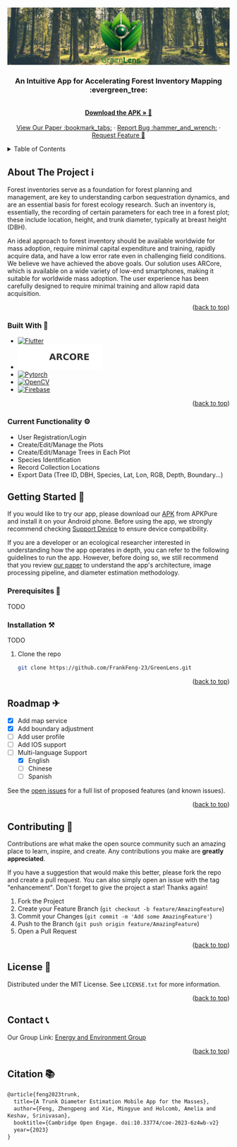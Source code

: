 <!-- Improved compatibility of back to top link: See: https://github.com/othneildrew/Best-README-Template/pull/73 -->
<a name="readme-top"></a>



<!-- PROJECT SHIELDS -->
<!--
*** I'm using markdown "reference style" links for readability.
*** Reference links are enclosed in brackets [ ] instead of parentheses ( ).
*** See the bottom of this document for the declaration of the reference variables
*** for contributors-url, forks-url, etc. This is an optional, concise syntax you may use.
*** https://www.markdownguide.org/basic-syntax/#reference-style-links
-->
<!--
[![Contributors][contributors-shield]][contributors-url]
[![Forks][forks-shield]][forks-url]
[![Stargazers][stars-shield]][stars-url]
[![Issues][issues-shield]][issues-url]
[![MIT License][license-shield]][license-url]
[![LinkedIn][linkedin-shield]][linkedin-url]
-->

<!-- PROJECT LOGO -->
<br />
<div align="center">
  <a href="https://github.com/FrankFeng-23/GreenLens">
    <img src="logo_banner.png" alt="Logo">
  </a>

  <p align="center">
    <h3>An Intuitive App for Accelerating Forest Inventory Mapping :evergreen_tree: </h3>
    <br />
    <a href="https://apkpure.com/p/com.cleeg.greenlens"><strong>Download the APK » </strong> 📱 </a>
    <br />
    <br />
    <a href="https://www.cambridge.org/engage/coe/article-details/657491c25bc9fcb5c9727f79">View Our Paper :bookmark_tabs:</a>
    ·
    <a href="https://github.com/MingyueX/GreenLens/issues">Report Bug :hammer_and_wrench:</a>
    ·
    <a href="https://github.com/MingyueX/GreenLens/issues">Request Feature 🙋</a>
  </p>
</div>


<!-- TABLE OF CONTENTS -->
<details>
  <summary>Table of Contents</summary>
  <ol>
    <li>
      <a href="#about-the-project">About The Project</a>
      <ul>
        <li><a href="#built-with">Built With</a></li>
      </ul>
    </li>
    <li>
      <a href="#getting-started">Getting Started</a>
      <ul>
        <li><a href="#prerequisites">Prerequisites</a></li>
        <li><a href="#installation">Installation</a></li>
      </ul>
    </li>
    <li><a href="#roadmap">Roadmap</a></li>
    <li><a href="#contributing">Contributing</a></li>
    <li><a href="#license">License</a></li>
    <li><a href="#contact">Contact</a></li>
    <li><a href="#citation">Citation</a></li>
  </ol>
</details>



<!-- ABOUT THE PROJECT -->
## About The Project ℹ
<!--
[![Product Name Screen Shot][product-screenshot]](https://example.com)
-->
Forest inventories serve as a foundation for forest planning and management, are key to understanding carbon sequestration dynamics, and are an essential basis for forest ecology research. Such an inventory is, essentially, the recording of certain parameters for each tree in a forest plot; these include location, height, and trunk diameter, typically at breast height (DBH).

An ideal approach to forest inventory should be available worldwide for mass adoption, require minimal capital expenditure and training, rapidly acquire data, and have a low error rate even in challenging field conditions. We believe we have achieved the above goals. Our solution uses ARCore, which is available on a wide variety of low-end smartphones, making it suitable for worldwide mass adoption. The user experience has been carefully designed to require minimal training and allow rapid data acquisition.

<p align="right">(<a href="#readme-top">back to top</a>)</p>



### Built With 🔨

* [![Flutter][flutter-icon]][flutter-url]
* [![arcore](arcorelogo.svg)][arcore-url]
* [![Pytorch][pytorch-icon]][pytorch-url]
* [![OpenCV][opencv-icon]][opencv-url]
* [![Firebase][firebase-icon]][firebase-url]

<p align="right">(<a href="#readme-top">back to top</a>)</p>

### Current Functionality ⚙
* User Registration/Login
* Create/Edit/Manage the Plots
* Create/Edit/Manage Trees in Each Plot
* Species Identification
* Record Collection Locations
* Export Data (Tree ID, DBH, Species, Lat, Lon, RGB, Depth, Boundary...)

<!-- GETTING STARTED -->
## Getting Started 🔰

If you would like to try our app, please download our [APK](https://apkpure.com/p/com.cleeg.greenlens) from APKPure and install it on your Android phone. Before using the app, we strongly recommend checking [Support Device](https://developers.google.com/ar/devices) to ensure device compatibility.

If you are a developer or an ecological researcher interested in understanding how the app operates in depth, you can refer to the following guidelines to run the app. However, before doing so, we still recommend that you review [our paper](https://www.cambridge.org/engage/coe/article-details/657491c25bc9fcb5c9727f79) to understand the app's architecture, image processing pipeline, and diameter estimation methodology.
### Prerequisites 🔑

TODO

### Installation ⚒

TODO
1. Clone the repo
   ```sh
   git clone https://github.com/FrankFeng-23/GreenLens.git
   ```

<p align="right">(<a href="#readme-top">back to top</a>)</p>



<!-- USAGE EXAMPLES -->
<!--
## Usage
Use this space to show useful examples of how a project can be used. Additional screenshots, code examples and demos work well in this space. You may also link to more resources.
_For more examples, please refer to the [Documentation](https://example.com)_
<p align="right">(<a href="#readme-top">back to top</a>)</p>
-->

<!-- ROADMAP -->
## Roadmap ✈

- [x] Add map service
- [x] Add boundary adjustment
- [ ] Add user profile
- [ ] Add IOS support
- [ ] Multi-language Support
    - [x] English
    - [ ] Chinese
    - [ ] Spanish

See the [open issues](https://github.com/MingyueX/GreenLens/issues) for a full list of proposed features (and known issues).

<p align="right">(<a href="#readme-top">back to top</a>)</p>

<!-- CONTRIBUTING -->
## Contributing 💪

Contributions are what make the open source community such an amazing place to learn, inspire, and create. Any contributions you make are **greatly appreciated**.

If you have a suggestion that would make this better, please fork the repo and create a pull request. You can also simply open an issue with the tag "enhancement".
Don't forget to give the project a star! Thanks again!

1. Fork the Project
2. Create your Feature Branch (`git checkout -b feature/AmazingFeature`)
3. Commit your Changes (`git commit -m 'Add some AmazingFeature'`)
4. Push to the Branch (`git push origin feature/AmazingFeature`)
5. Open a Pull Request

<p align="right">(<a href="#readme-top">back to top</a>)</p>



<!-- LICENSE -->
## License 📖

Distributed under the MIT License. See `LICENSE.txt` for more information.

<p align="right">(<a href="#readme-top">back to top</a>)</p>



<!-- CONTACT -->
## Contact 📞

Our Group Link: [Energy and Environment Group](https://www.cst.cam.ac.uk/research/eeg)

<p align="right">(<a href="#readme-top">back to top</a>)</p>


<!-- CITATION -->
## Citation 📚
```
@article{feng2023trunk,
  title={A Trunk Diameter Estimation Mobile App for the Masses},
  author={Feng, Zhengpeng and Xie, Mingyue and Holcomb, Amelia and Keshav, Srinivasan},
  booktitle={Cambridge Open Engage. doi:10.33774/coe-2023-6z4wb-v2}
  year={2023}
}
```


<!-- MARKDOWN LINKS & IMAGES -->
<!-- https://www.markdownguide.org/basic-syntax/#reference-style-links -->
[flutter-icon]: https://img.shields.io/badge/flutter-%23FFFFFF?style=for-the-badge&logo=flutter&logoColor=%2302569B
[flutter-url]: https://flutter.dev/
[arcore-url]: https://developers.google.com/ar
[pytorch-icon]: https://img.shields.io/badge/pytorch-%23FFFFFF?style=for-the-badge&logo=pytorch&logoColor=%23EE4C2C
[pytorch-url]: https://pytorch.org/
[opencv-icon]: https://img.shields.io/badge/opencv-%23FFFFFF?style=for-the-badge&logo=opencv&logoColor=%235C3EE8
[opencv-url]: https://opencv.org/
[firebase-icon]: https://img.shields.io/badge/firebase-%23FFFFFF?style=for-the-badge&logo=firebase&logoColor=%23FFCA28
[firebase-url]: https://firebase.google.com/
